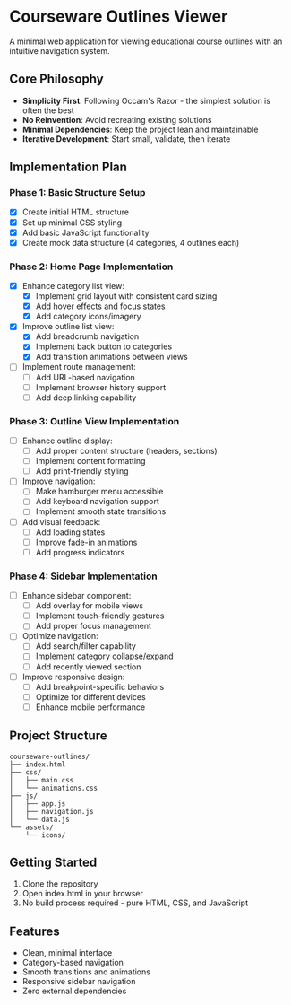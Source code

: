 # Courseware Outlines Viewer

A minimal web application for viewing educational course outlines with an intuitive navigation system.

## Core Philosophy

- **Simplicity First**: Following Occam's Razor - the simplest solution is often the best
- **No Reinvention**: Avoid recreating existing solutions
- **Minimal Dependencies**: Keep the project lean and maintainable
- **Iterative Development**: Start small, validate, then iterate

## Implementation Plan

### Phase 1: Basic Structure Setup
- [x] Create initial HTML structure
- [x] Set up minimal CSS styling
- [x] Add basic JavaScript functionality
- [x] Create mock data structure (4 categories, 4 outlines each)

### Phase 2: Home Page Implementation
- [x] Enhance category list view:
  - [x] Implement grid layout with consistent card sizing
  - [x] Add hover effects and focus states
  - [x] Add category icons/imagery
- [x] Improve outline list view:
  - [x] Add breadcrumb navigation
  - [x] Implement back button to categories
  - [x] Add transition animations between views
- [ ] Implement route management:
  - [ ] Add URL-based navigation
  - [ ] Implement browser history support
  - [ ] Add deep linking capability

### Phase 3: Outline View Implementation
- [ ] Enhance outline display:
  - [ ] Add proper content structure (headers, sections)
  - [ ] Implement content formatting
  - [ ] Add print-friendly styling
- [ ] Improve navigation:
  - [ ] Make hamburger menu accessible
  - [ ] Add keyboard navigation support
  - [ ] Implement smooth state transitions
- [ ] Add visual feedback:
  - [ ] Add loading states
  - [ ] Improve fade-in animations
  - [ ] Add progress indicators

### Phase 4: Sidebar Implementation
- [ ] Enhance sidebar component:
  - [ ] Add overlay for mobile views
  - [ ] Implement touch-friendly gestures
  - [ ] Add proper focus management
- [ ] Optimize navigation:
  - [ ] Add search/filter capability
  - [ ] Implement category collapse/expand
  - [ ] Add recently viewed section
- [ ] Improve responsive design:
  - [ ] Add breakpoint-specific behaviors
  - [ ] Optimize for different devices
  - [ ] Enhance mobile performance

## Project Structure

```
courseware-outlines/
├── index.html
├── css/
│   ├── main.css
│   └── animations.css
├── js/
│   ├── app.js
│   ├── navigation.js
│   └── data.js
└── assets/
    └── icons/
```

## Getting Started

1. Clone the repository
2. Open index.html in your browser
3. No build process required - pure HTML, CSS, and JavaScript

## Features

- Clean, minimal interface
- Category-based navigation
- Smooth transitions and animations
- Responsive sidebar navigation
- Zero external dependencies
